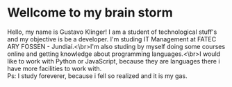 <h1 align="left"> Wellcome to my brain storm </h1>
  <p>Hello, my name is Gustavo Klinger! I am a student of technological stuff's and my objective is be a developer. I'm studing IT Management at FATEC ARY FOSSEN - Jundiaí.<\br>I'm also studing by myself doing some courses online and getting knowledge about programming languages.<\br>I would like to work with Python or JavaScript, because they are languages there i have more facilities to work with.</br>Ps: I study foreverer, because i fell so realized and it is my gas.</p>








